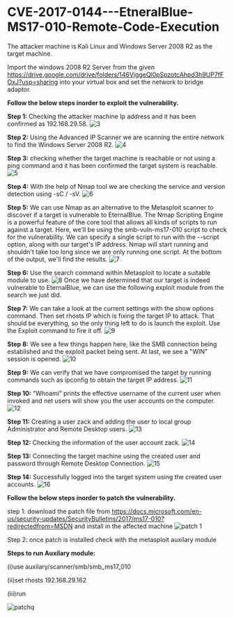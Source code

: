 # CVE-2017-0144---EtneralBlue-MS17-010-Remote-Code-Execution

The attacker machine is Kali Linux and Windows Server 2008 R2 as the target machine.

Import the windows 2008 R2 Server from the given https://drive.google.com/drive/folders/146ViggeQl0pSpzotcAhpd3h9UP7fFOxJ?usp=sharing into your virtual box and set the network to bridge adaptor.

**Follow the below steps inorder to exploit the vulnerability.**

<b>Step 1:</b> Checking the attacker machine Ip address and it has been confirmed as 192.168.29.58.
![3](https://user-images.githubusercontent.com/80981816/111834375-85635780-8919-11eb-91e8-c8f1977265ad.png)





<b>Step 2:</b> Using the Advanced IP Scanner we are scanning the entire network to find the Windows Server 2008 R2.
  ![4](https://user-images.githubusercontent.com/80981816/111834382-898f7500-8919-11eb-807c-bb9e3a8bc641.png)


<b>Step 3:</b> checking whether the target machine is reachable or not using a ping command and it has been confirmed the target system is reachable.
 ![5](https://user-images.githubusercontent.com/80981816/111834390-8dbb9280-8919-11eb-92fa-e8d36ead70be.png)


<b>Step 4:</b> With the help of Nmap tool we are checking the service and version detection using   -sC / -sV.
 ![6](https://user-images.githubusercontent.com/80981816/111834403-914f1980-8919-11eb-816d-065efb726b25.png)


<b>Step 5:</b> We can use Nmap as an alternative to the Metasploit scanner to discover if a target is vulnerable to EternalBlue. The Nmap Scripting Engine is a powerful feature of the core tool that allows all kinds of scripts to run against a target.
Here, we'll be using the smb-vuln-ms17-010 script to check for the vulnerability. We can specify a single script to run with the --script option, along with our target's IP address.
Nmap will start running and shouldn't take too long since we are only running one script. At the bottom of the output, we'll find the results.
 ![7](https://user-images.githubusercontent.com/80981816/111834413-957b3700-8919-11eb-872e-34781c033267.png)


<b>Step 6:</b> Use the search command within Metasploit to locate a suitable module to use.
 ![8](https://user-images.githubusercontent.com/80981816/111834427-99a75480-8919-11eb-8d96-775f22ac7b74.png)
Once we have determined that our target is indeed vulnerable to EternalBlue, we can use the following exploit module from the search we just did.

<b>Step 7:</b> We can take a look at the current settings with the show options command. Then set rhosts IP which is fixing the target IP to attack. That should be everything, so the only thing left to do is launch the exploit. Use the Exploit command to fire it off.
 ![9](https://user-images.githubusercontent.com/80981816/111834446-a035cc00-8919-11eb-9f71-cecb2845a420.png)


<b>Step 8:</b> We see a few things happen here, like the SMB connection being established and the exploit packet being sent. At last, we see a "WIN" session is opened.
 ![10](https://user-images.githubusercontent.com/80981816/111834460-a461e980-8919-11eb-95b5-70396862b962.png)
 
 
<b>Step 9:</b> We can verify that we have compromised the target by running commands such as ipconfig to obtain the target IP address.
![11](https://user-images.githubusercontent.com/80981816/111834480-a88e0700-8919-11eb-8ee6-34b1212f2111.png) 


<b>Step 10:</b> “Whoami” prints the effective username of the current user when invoked and net users will show you the user accounts on the computer.
 ![12](https://user-images.githubusercontent.com/80981816/111834343-7a102c00-8919-11eb-81c4-58bebfd9ecba.png)


<b>Step 11:</b> Creating a user zack and adding the user to local group Administrator and Remote Desktop users.
 ![13](https://user-images.githubusercontent.com/80981816/111834330-7381b480-8919-11eb-863b-1bb8eaf32d36.png)


<b>Step 12:</b> Checking the information of the user account zack.
 ![14](https://user-images.githubusercontent.com/80981816/111834311-6bc21000-8919-11eb-8508-f9adb80ed312.png)


<b>Step 13:</b> Connecting the target machine using the created user and password through Remote Desktop Connection.
 ![15](https://user-images.githubusercontent.com/80981816/111834295-65339880-8919-11eb-96c0-49a5f14e21dc.png)


<b>Step 14:</b> Successfully logged into the target system using the created user accounts.
 ![16](https://user-images.githubusercontent.com/80981816/111833469-3963e300-8918-11eb-9c2c-e20a64eeab5a.png)



**Follow the below steps inorder to patch the vulnerability.**
 
step 1: download the patch file from https://docs.microsoft.com/en-us/security-updates/SecurityBulletins/2017/ms17-010?redirectedfrom=MSDN and install in the affected machine 
![patch 1](https://user-images.githubusercontent.com/80981816/111836797-e04a7e00-891c-11eb-9a5e-9e69e9d65bd9.png)

Step 2: once patch is installed check with the metasploit auxilary module

**Steps to run Auxilary module:**

(i)use auxilary/scanner/smb/smb_ms17_010

(ii)set rhosts 192.168.29.162

(iii)run

![patchq](https://user-images.githubusercontent.com/80981816/111837000-3b7c7080-891d-11eb-82ae-614bb4ec4a88.png)

